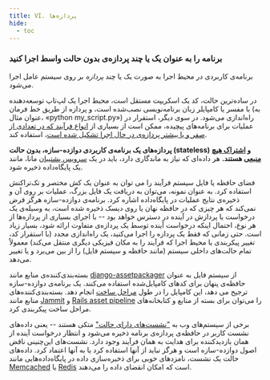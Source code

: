 ```yaml
---
title: VI. پردازه‌ها
hide:
  - toc
---
```

### برنامه را به عنوان یک یا چند پردازه‌ی بدون حالت واسط اجرا کنید

برنامه‌ی کاربردی در محیط اجرا به صورت یک یا چند *پردازه* بر روی سیستم عامل اجرا می‌شود.

در ساده‌ترین حالت، کد یک اسکریپت مستقل است، محیط اجرا یک لپ‌تاپ توسعه‌دهنده با مفسر یا کامپایلر زبان برنامه‌نویسی نصب‌شده است، و پردازه از طریق خط فرمان (به عنوان مثال، «python my_script.py») راه‌اندازی می‌شود. در سوی دیگر، استقرار در عملیات برای برنامه‌های پیچیده، ممکن است از بسیاری از [انواع فرآیند که در تعدادی از صفر و یا بیشتر پردازه‌ی در حال اجرا تشکیل شده است](./concurrency.md)، استفاده کند.

**پردازه‌های یک برنامه‌ی کاربردی دوازده-سازه، بدون حالت (stateless) و [اشتراک هیچ منبعی](http://en.wikipedia.org/wiki/Shared_nothing_architecture) هستند.** هر داده‌ای که نیاز به ماندگاری دارد، باید در یک [سرویس پشتیبان](./backing-services.md) مانا، مانند یک پایگاه‌داده ذخیره شود.

فضای حافظه یا فایل سیستم فرآیند را می توان به عنوان یک کش مختصر و تک‌تراکنش استفاده کرد. به عنوان نمونه، می‌توان به دریافت یک فایل بزرگ، عملیات بر روی آن و ذخیره‌ی نتایج عملیات در پایگاه‌داده اشاره کرد. برنامه‌ی دوازده-سازه هرگز فرض نمی‌کند که هر چیزی که در حافظه نهان یا روی دیسک ذخیره شده است، به وسیله‌ی یک درخواست یا پردازش در آینده در دسترس خواهد بود -- با اجرای بسیاری از پردازه‌ها از هر نوع، احتمال اینکه درخواست آینده توسط یک پردازه‌ی متفاوت ارائه شود، بسیار زیاد است. حتی زمانی که فقط یک پردازه را اجرا می‌کنید، یک راه‌اندازی مجدد (با استقرار کد، تغییر پیکربندی یا محیط اجرا که فرآیند را به مکان فیزیکی دیگری منتقل می‌کند) معمولاً تمام حالت‌های داخلی سیستم (مانند حافظه و سیستم فایل) را از بین می‌برد و یا تغییر می‌دهد.

بسته‌بندی‌کننده‌ی منابع مانند [django-assetpackager](http://code.google.com/p/django-assetpackager/) از سیستم فایل به عنوان حافظه‌ی پنهان برای کدهای کامپایل‌شده استفاده می‌کنند. یک برنامه‌ی دوازده-سازه ترجیح می دهد، این کامپایل را در طول [مراحل ساخت](/build-release-run) انجام دهد. بسته‌بندی‌کننده‌های منابع مانند [Jammit](http://documentcloud.github.io/jammit/) و [Rails asset pipeline](http://ryanbigg.com/guides/asset_pipeline.html) را می‌توان برای بسته از منابع و کتابخانه‌های مراحل ساخت پیکربندی کرد.

برخی از سیستم‌های وب به ["نشست‌های دارای حالت"](http://en.wikipedia.org/wiki/Load_balancing_%28computing%29#Persistence) متکی هستند -- یعنی داده‌های نشست کاربر در حافظه‌ی پردازه‌ی برنامه ذخیره می‌شود و انتظار درخواست آینده از همان بازدید‌کننده برای هدایت به همان فرآیند وجود دارد. نشست‌های  این‌چنینی ناقض اصول دوازده-سازه است و هرگز نباید از آنها استفاده کرد یا به آنها اعتماد کرد. داده‌های حالت یک نشست، نامزدهای خوبی برای ذخیره‌سازی داده در پایگاه‌داده‌هایی مانند [Memcached](http://memcached.org/) یا [Redis](http://redis.io/) است که امکان انقضای داده را می‌دهند.
